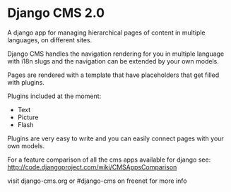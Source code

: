 Django CMS 2.0
==============

A django app for managing hierarchical pages of content in multiple languages, on different sites.

Django CMS handles the navigation rendering for you in multiple language with i18n slugs 
and the navigation can be extended by your own models.

Pages are rendered with a template that have placeholders that get filled with plugins.

Plugins included at the moment:

* Text
* Picture
* Flash

Plugins are very easy to write and you can easily connect pages with your own models.

For a feature comparison of all the cms apps available for django see: http://code.djangoproject.com/wiki/CMSAppsComparison

visit django-cms.org or #django-cms on freenet for more info